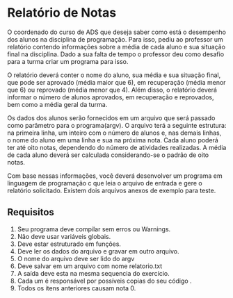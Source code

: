 # Relatório de Notas

O coordenado do curso de ADS que deseja saber como está o desempenho dos alunos na disciplina de programação. Para isso, pediu ao professor um relatório contendo informações sobre a média de cada aluno e sua situação final na disciplina. Dado a sua falta de tempo o professor deu como desafio para a turma criar um programa para isso. 

O relatório deverá conter o nome do aluno, sua média e sua situação final, que pode ser aprovado (média maior que 6), em recuperação (média menor que 6) ou reprovado (média menor que 4). Além disso, o relatório deverá informar o número de alunos aprovados, em recuperação e reprovados, bem como a média geral da turma.

Os dados dos alunos serão fornecidos em um arquivo que será passado como parâmetro para o programa(argv). O arquivo terá a seguinte estrutura: na primeira linha, um inteiro com o número de alunos e, nas demais linhas, o nome do aluno em uma linha e sua  na próxima nota. Cada aluno poderá ter até oito notas, dependendo do número de atividades realizadas. A média de cada aluno deverá ser calculada considerando-se o padrão de oito notas. 

Com base nessas informações, você deverá desenvolver um programa em linguagem de programação  c que leia o arquivo de entrada e gere o relatório solicitado. Existem dois arquivos  anexos de exemplo para teste.

## Requisitos

1. Seu programa deve compilar sem erros ou Warnings.
2. Não deve usar variáveis globais.
3. Deve estar estruturado em funções.
4. Deve ler os dados do arquivo e gravar em outro arquivo.
5. O nome do arquivo deve ser lido do argv
6. Deve salvar em um arquivo com nome relatorio.txt
7. A saída deve esta na mesma sequencia do exercício.
8. Cada um é responsável por possíveis copias do seu código .
9. Todos os itens anteriores causam nota 0.